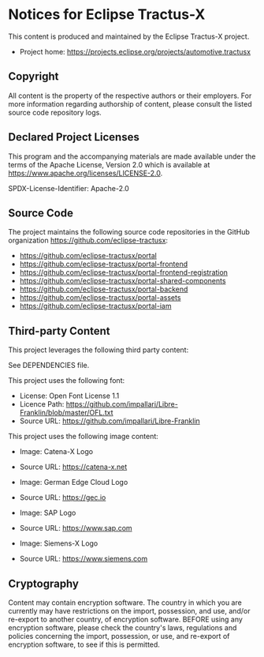 # Notices for Eclipse Tractus-X

This content is produced and maintained by the Eclipse Tractus-X project.

- Project home: https://projects.eclipse.org/projects/automotive.tractusx

## Copyright

All content is the property of the respective authors or their employers. For
more information regarding authorship of content, please consult the listed
source code repository logs.

## Declared Project Licenses

This program and the accompanying materials are made available under the terms
of the Apache License, Version 2.0 which is available at
https://www.apache.org/licenses/LICENSE-2.0.

SPDX-License-Identifier: Apache-2.0

## Source Code

The project maintains the following source code repositories in the GitHub organization https://github.com/eclipse-tractusx:

- https://github.com/eclipse-tractusx/portal
- https://github.com/eclipse-tractusx/portal-frontend
- https://github.com/eclipse-tractusx/portal-frontend-registration
- https://github.com/eclipse-tractusx/portal-shared-components
- https://github.com/eclipse-tractusx/portal-backend
- https://github.com/eclipse-tractusx/portal-assets
- https://github.com/eclipse-tractusx/portal-iam

## Third-party Content

This project leverages the following third party content:

See DEPENDENCIES file.

This project uses the following font:

- License: Open Font License 1.1
- Licence Path: https://github.com/impallari/Libre-Franklin/blob/master/OFL.txt
- Source URL: https://github.com/impallari/Libre-Franklin

This project uses the following image content:

- Image: Catena-X Logo
- Source URL: https://catena-x.net

- Image: German Edge Cloud Logo
- Source URL: https://gec.io

- Image: SAP Logo
- Source URL: https://www.sap.com

- Image: Siemens-X Logo
- Source URL: https://www.siemens.com

## Cryptography

Content may contain encryption software. The country in which you are currently
may have restrictions on the import, possession, and use, and/or re-export to
another country, of encryption software. BEFORE using any encryption software,
please check the country's laws, regulations and policies concerning the import,
possession, or use, and re-export of encryption software, to see if this is
permitted.
